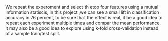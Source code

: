 We repeat the experoment and select th etop four features using a mutual information statiscis, in this project ,we can see a small lift in classification accuracy in 76 percent, to be sure that the effect is real, it 
be a good idea to repeat each experiment multiple times and compar the mean performance, it may also be a good idea to explore using k-fold cross-validation instead of a sample train/test split.
